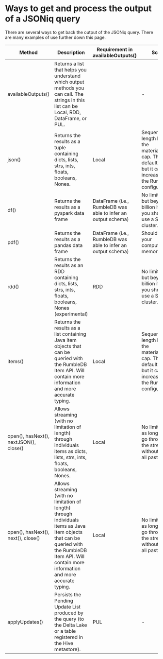 # Ways to get and process the output of a JSONiq query

There are several ways to get back the output of the JSONiq query. There are many examples of use further down this page.

<table><thead><tr><th>Method</th><th>Description</th><th width="135.95703125">Requirement in availableOutputs()</th><th>Scale</th></tr></thead><tbody><tr><td>availableOutputs()</td><td>Returns a list that helps you understand which output methods you can call. The strings in this list can be Local, RDD, DataFrame, or PUL.</td><td></td><td>-</td></tr><tr><td>json()</td><td>Returns the results as a tuple containing dicts, lists, strs, ints, floats, booleans, Nones.</td><td>Local</td><td>Sequence length below the materialization cap. The default is 200 but it can be increased in the RumbleDB configuration.</td></tr><tr><td>df()</td><td>Returns the results as a pyspark data frame</td><td>DataFrame (i.e., RumbleDB was able to infer an output schema)</td><td>No limitation, but beyond a billion items, you should use a Spark cluster.</td></tr><tr><td>pdf()</td><td>Returns the results as a pandas data frame</td><td>DataFrame (i.e., RumbleDB was able to infer an output schema)</td><td>Should fit in your computer's memory.</td></tr><tr><td>rdd()</td><td>Returns the results as an RDD containing dicts, lists, strs, ints, floats, booleans, Nones (experimental)</td><td>RDD</td><td>No limitation, but beyond a billion items, you should use a Spark cluster.</td></tr><tr><td>items()</td><td>Returns the results as a list containing Java Item objects that can be queried with the RumbleDB Item API. Will contain more information and more accurate typing.</td><td>Local</td><td>Sequence length below the materialization cap. The default is 200 but it can be increased in the RumbleDB configuration.</td></tr><tr><td>open(), hasNext(), nextJSON(), close()</td><td>Allows streaming (with no limitation of length) through individuals items as dicts, lists, strs, ints, floats, booleans, Nones.</td><td>Local</td><td>No limitation, as long as you go through the stream without saving all past items.</td></tr><tr><td>open(), hasNext(), next(), close()</td><td>Allows streaming (with no limitation of length) through individuals items as Java Item objects that can be queried with the RumbleDB Item API. Will contain more information and more accurate typing.</td><td>Local</td><td>No limitation, as long as you go through the stream without saving all past items.</td></tr><tr><td>applyUpdates()</td><td>Persists the Pending Update List produced by the query (to the Delta Lake or a table registered in the Hive metastore).</td><td>PUL</td><td>-</td></tr></tbody></table>
